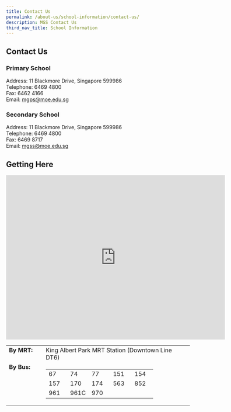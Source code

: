 ```yaml
---
title: Contact Us
permalink: /about-us/school-information/contact-us/
description: MGS Contact Us
third_nav_title: School Information
---
```

## Contact Us

### Primary School
Address: 11 Blackmore Drive, Singapore 599986  
Telephone: 6469 4800  
Fax: 6462 4166  
Email:&nbsp;[mgps@moe.edu.sg](mailto:mgps@moe.edu.sg)  

### Secondary School
Address: 11 Blackmore Drive, Singapore 599986  
Telephone: 6469 4800  
Fax: 6469 8717  
Email:&nbsp;[mgss@moe.edu.sg](mailto:mgss@moe.edu.sg)

## Getting Here
<iframe loading="lazy" allowfullscreen="" style="border:0;" height="450" width="600" src="https://www.google.com/maps/embed?pb=!1m18!1m12!1m3!1d2820.462778244968!2d103.78463584541922!3d1.3341530785734816!2m3!1f0!2f0!3f0!3m2!1i1024!2i768!4f13.1!3m3!1m2!1s0x31da1084446b721d%3A0xcbcfd322dea1c70f!2sMethodist%20Girls'%20School!5e0!3m2!1sen!2ssg!4v1665467992748!5m2!1sen!2ssg"></iframe>
<br>

<table width="100%">
  <tbody>
    <tr>
      <td valign="top" align="left" width="20%">
        <b>By MRT:   </b>
      </td>
      <td valign="top" width="80%">King Albert Park MRT Station (Downtown Line DT6)  </td>
    </tr>
    <tr>
        </tr>
    <tr>
      <td valign="top" align="left" width="20%">
        <b>By Bus:
        </b>
        <br>
      </td>
      <td valign="top" width="80%">
        <table class="iveo_table ives_tab_simple" cellpadding="5" width="100%">
          <tbody>
            <tr>
              <td width="20%">67 
              </td>
              <td width="20%">74 
              </td>
              <td width="20%">77 
              </td>
              <td width="20%">151 
              </td>
              <td width="20%">154 
              </td>
            </tr>
            <tr>
              <td width="20%">157 
              </td>
              <td width="20%">170 
              </td>
              <td width="20%">174
                <br>
              </td>
              <td width="20%">563 
                <br>
              </td>
              <td width="20%">852
              </td>
            </tr>
            <tr>
              <td width="20%">961
                <br>
              </td>
              <td width="20%">961C
                <br>
              </td>
              <td width="20%">970
                <br>
              </td>
              <td width="20%">&nbsp;
              </td>
              <td width="20%">&nbsp;
              </td>
            </tr>
          </tbody>
        </table>
      </td>
    </tr>
  </tbody>
</table>